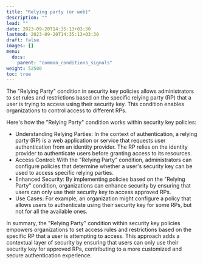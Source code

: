 ```yaml
---
title: "Relying party (or web)"
description: ""
lead: ""
date: 2023-09-20T14:35:13+03:30
lastmod: 2023-09-20T14:35:13+03:30
draft: false
images: []
menu:
  docs:
    parent: "common_conditions_signals"
weight: 52500
toc: true
---
```


The "Relying Party" condition in security key policies allows administrators to set rules and restrictions based on the specific relying party (RP) that a user is trying to access using their security key. This condition enables organizations to control access to different RPs.

Here's how the "Relying Party" condition works within security key policies:

- Understanding Relying Parties: In the context of authentication, a relying party (RP) is a web application or service that requests user authentication from an identity provider. The RP relies on the identity provider to authenticate users before granting access to its resources.
- Access Control: With the "Relying Party" condition, administrators can configure policies that determine whether a user's security key can be used to access specific relying parties.
- Enhanced Security: By implementing policies based on the "Relying Party" condition, organizations can enhance security by ensuring that users can only use their security key to access approved RPs.
- Use Cases: For example, an organization might configure a policy that allows users to authenticate using their security key for some RPs, but not for all the available ones.

In summary, the "Relying Party" condition within security key policies empowers organizations to set access rules and restrictions based on the specific RP that a user is attempting to access. This approach adds a contextual layer of security by ensuring that users can only use their security key for approved RPs, contributing to a more customized and secure authentication experience.
